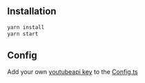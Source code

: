 ## Installation

```sh
yarn install
yarn start
```

## Config

Add your own [youtubeapi key](https://console.cloud.google.com/apis/dashboard) to the [Config.ts](./blob/main/src/Config/Config.ts)
